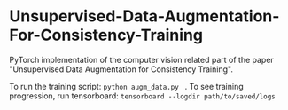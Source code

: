 # Unsupervised-Data-Augmentation-For-Consistency-Training
PyTorch implementation of the computer vision related part of the paper "Unsupervised Data Augmentation for Consistency Training".

To run the training script: ``` python augm_data.py  ``` .
To see training progression, run tensorboard: ``` tensorboard --logdir path/to/saved/logs ```
